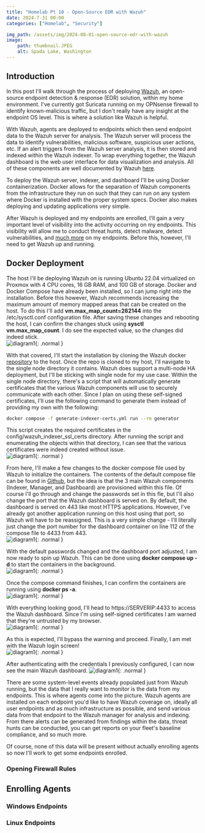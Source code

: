 ```yaml
---
title: "Homelab Pt 10 - Open-Source EDR with Wazuh"
date: 2024-7-31 00:00
categories: ["Homelab", "Security"]

img_path: /assets/img/2024-08-01-open-source-edr-with-wazuh
image:
    path: thumbnail.JPEG
    alt: Spada Lake, Washington
---
```

## Introduction
In this post I'll walk through the process of deploying [Wazuh](https://wazuh.com/), an open-source endpoint detection & response (EDR) solution, within my home environment. I've currently got Suricata running on my OPNsense firewall to identify known-malicious traffic, but I don't really have any insight at the endpoint OS level. This is where a solution like Wazuh is helpful. 

With Wazuh, agents are deployed to endpoints which then send endpoint data to the Wazuh server for analysis.  The Wazuh server will process the data to identify vulnerabilities, malicious software, suspicious user actions, etc. If an alert triggers from the Wazuh server analysis, it is then stored and indexed within the Wazuh indexer. To wrap everything together, the Wazuh dashboard is the web user interface for data visualization and analysis. All of these components are well documented by Wazuh [here](https://documentation.wazuh.com/current/getting-started/components/index.html).

To deploy the Wazuh server, indexer, and dashboard I'll be using Docker containerization. Docker allows for the separation of Wazuh components from the infrastructure they run on such that they can run on any system where Docker is installed with the proper system specs. Docker also makes deploying and updating applications very simple. 

After Wazuh is deployed and my endpoints are enrolled, I'll gain a very important level of visibility into the activity occurring on my endpoints. This visibility will allow me to conduct threat hunts, detect malware, detect vulnerabilities, and [much more](https://documentation.wazuh.com/current/getting-started/use-cases/index.html) on my endpoints. Before this, however, I'll need to get Wazuh up and running.

## Docker Deployment
The host I'll be deploying Wazuh on is running Ubuntu 22.04 virtualized on Proxmox with 4 CPU cores, 16 GB RAM, and 100 GB of storage. Docker and Docker Compose have already been installed, so I can jump right into the installation. Before this however, Wazuh recommends increasing the maximum amount of memory mapped areas that can be created on the host. To do this I'll add **vm.max_map_count=262144** into the /etc/sysctl.conf configuration file. After saving these changes and rebooting the host, I can confirm the changes stuck using **sysctl vm.max_map_count**. I do see the expected value, so the changes did indeed stick.  
![diagram1](1.png){: .normal }  

With that covered, I'll start the installation by cloning the Wazuh docker [repository](https://github.com/wazuh/wazuh-docker) to the host. Once the repo is cloned to my host, I'll navigate to the single node directory it contains. Wazuh does support a multi-node HA deployment, but I'll be sticking with single node for my use case. Within the single node directory, there's a script that will automatically generate certificates that the various Wazuh components will use to securely communicate with each other. Since I plan on using these self-signed certificates, I'll use the following command to generate them instead of providing my own with the following:
```bash
docker compose -f generate-indexer-certs.yml run --rm generator
```

This script creates the required certificates in the config/wazuh_indexer_ssl_certs directory. After running the script and enumerating the objects within that directory, I can see that the various certificates were indeed created without issue.  
![diagram1](2.png){: .normal }  

From here, I'll make a few changes to the docker compose file used by Wazuh to initialize the containers. The contents of the default compose file can be found in [Github](https://github.com/wazuh/wazuh-docker/blob/master/single-node/docker-compose.yml), but the idea is that the 3 main Wazuh components (Indexer, Manager, and Dashboard) are provisioned within this file. Of course I'll go through and change the passwords set in this fle, but I'll also change the port that the Wazuh dashboard is served on. By default, the dashboard is served on 443 like most HTTPS applications. However, I've already got another application running on this host using that port, so Wazuh will have to be reassigned. This is a very simple change - I'll literally just change the port number for the dashboard container on line 112 of the compose file to 4433 from 443.  
![diagram1](3.png){: .normal }  

With the default passwords changed and the dashboard port adjusted, I am now ready to spin up Wazuh. This can be done using **docker compose up -d** to start the containers in the background.  
![diagram1](4.png){: .normal }  

Once the compose command finishes, I can confirm the containers are running using **docker ps -a**.  
![diagram1](5.png){: .normal }  

With everything looking good, I'll head to https://SERVERIP:4433 to access the Wazuh dashboard. Since I'm using self-signed certificates I am warned that they're untrusted by my browser.  
![diagram1](6.png){: .normal }  

As this is expected, I'll bypass the warning and proceed. Finally, I am met with the Wazuh login screen!  
![diagram1](7.png){: .normal }  

After authenticating with the credentials I previously configured, I can now see the main Wazuh dashboard.
![diagram1](8.png){: .normal }  

There are some system-level events already populated just from Wazuh running, but the data that I really want to monitor is the data from my endpoints. This is where agents come into the picture. Wazuh agents are installed on each endpoint you'd like to have Wazuh coverage on, ideally all user endpoints and as much infrastructure as possible, and send various data from that endpoint to the Wazuh manager for analysis and indexing. From there alerts can be generated from findings within the data, threat hunts can be conducted, you can get reports on your fleet's baseline compliance, and so much more.

Of course, none of this data will be present without actually enrolling agents so now I'll work to get some endpoints enrolled.

### Opening Firewall Rules


## Enrolling Agents

### Windows Endpoints

### Linux Endpoints